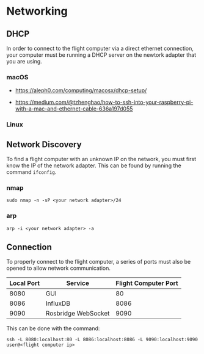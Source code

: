 # Networking

## DHCP

In order to connect to the flight computer via a direct ethernet connection, your computer must be running a DHCP server on the newtork adapter that you are using.

### macOS

 - https://aleph0.com/computing/macosx/dhcp-setup/

 - https://medium.com/@tzhenghao/how-to-ssh-into-your-raspberry-pi-with-a-mac-and-ethernet-cable-636a197d055

### Linux

## Network Discovery

To find a flight computer with an unknown IP on the network, you must first know the IP of the network adapter. This can be found by running the command `ifconfig`.

### nmap

```
sudo nmap -n -sP <your network adapter>/24
```

### arp

```
arp -i <your network adapter> -a
```

## Connection

To properly connect to the flight computer, a series of ports must also be opened to allow network communication.

Local Port | Service | Flight Computer Port
---------- | ------- | --------------------
8080 | GUI | 80
8086 | InfluxDB | 8086
9090 | Rosbridge WebSocket | 9090

This can be done with the command:

```
ssh -L 8080:localhost:80 -L 8086:localhost:8086 -L 9090:localhost:9090 user@<flight computer ip>
```
